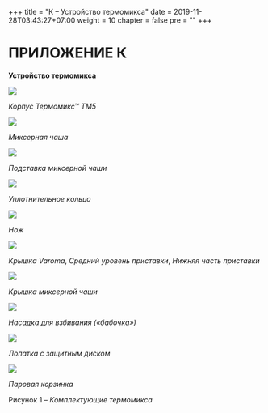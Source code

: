 +++
title = "К – Устройство термомикса"
date = 2019-11-28T03:43:27+07:00
weight = 10
chapter = false
pre = ""
+++

# ПРИЛОЖЕНИЕ  К

**Устройство термомикса**

![](/food-organizations/images/media2/p10-1.png)

 *Корпус Термомикс™ TM5*

![](/food-organizations/images/media2/p10-2.png)

*Миксерная чаша*

![](/food-organizations/images/media2/p10-3.png)

*Подставка миксерной чаши* 

![](/food-organizations/images/media2/p10-4.png)

*Уплотнительное кольцо*

![](/food-organizations/images/media2/p10-5.png)

*Нож*

![](/food-organizations/images/media2/p10-8.png)


*Крышка Varoma*, *Средний уровень приставки*, *Нижняя часть приставки*

![](/food-organizations/images/media2/p10-9.png)


*Крышка миксерной чаши*

![](/food-organizations/images/media2/p10-6.png)


*Насадка для взбивания («бабочка»)*

![](/food-organizations/images/media2/p10-7.png)

 *Лопатка с защитным диском*

![](/food-organizations/images/media2/p10-10.png)

*Паровая корзинка*

Рисунок 1 – *Комплектующие термомикса*
